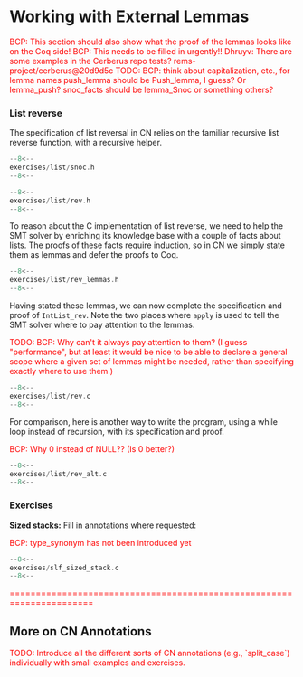 # Working with External Lemmas

<span style="color:red">
BCP: This section should also show what the proof of the lemmas
looks like on the Coq side! 
</span>

<span style="color:red">
BCP: This needs to be filled in urgently!! 
</span>
<span style="color:red">
 Dhruyv: There are some examples in the Cerberus repo tests? rems-project/cerberus@20d9d5c 
</span>

<span style="color:red">
TODO: BCP:
think about capitalization, etc., for lemma names
push_lemma should be Push_lemma, I guess? Or lemma_push?
snoc_facts should be lemma_Snoc or something
others?
</span>

### List reverse

The specification of list reversal in CN relies on the familiar
recursive list reverse function, with a recursive helper.

```c title="exercises/list/snoc.h"
--8<--
exercises/list/snoc.h
--8<--
```

```c title="exercises/list/rev.h"
--8<--
exercises/list/rev.h
--8<--
```

To reason about the C implementation of list reverse, we need to help
the SMT solver by enriching its knowledge base with a couple of facts
about lists. The proofs of these facts require induction, so in CN we
simply state them as lemmas and defer the proofs to Coq.

```c title="exercises/list/rev_lemmas.h"
--8<--
exercises/list/rev_lemmas.h
--8<--
```

Having stated these lemmas, we can now complete the specification and
proof of `IntList_rev`. Note the two places where `apply` is used
to tell the SMT solver where to pay attention to the lemmas.

<span style="color:red">
TODO: BCP: Why can't it always pay attention to them? (I guess
"performance", but at least it would be nice to be able to declare a
general scope where a given set of lemmas might be needed, rather than
specifying exactly where to use them.)
</span>

```c title="exercises/list/rev.c"
--8<--
exercises/list/rev.c
--8<--
```

For comparison, here is another way to write the program, using a
while loop instead of recursion, with its specification and proof.

<span style="color:red">
BCP: Why 0 instead of NULL?? (Is 0 better?) 
</span>

```c title="exercises/list/rev_alt.c"
--8<--
exercises/list/rev_alt.c
--8<--
```

### Exercises

**Sized stacks:** Fill in annotations where requested:

<span style="color:red">
BCP: type_synonym has not been introduced yet 
</span>

```c title="exercises/slf_sized_stack.c"
--8<--
exercises/slf_sized_stack.c
--8<--
```

<span style="color:red">
 ====================================================================== 
</span>



## More on CN Annotations

<span style="color:red">
TODO: Introduce all the different sorts of CN annotations (e.g.,
  `split_case`) individually with small examples and exercises.
</span>


